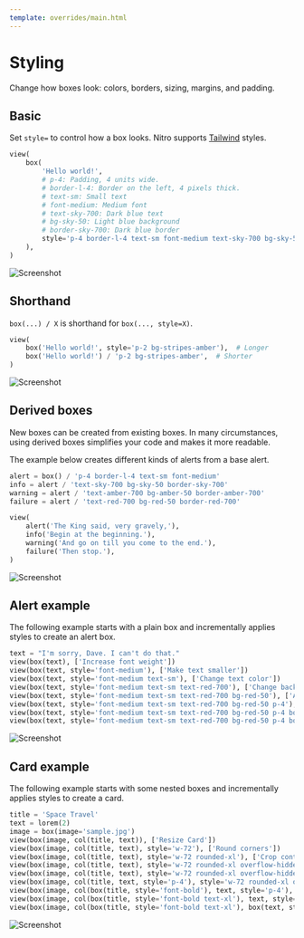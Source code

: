 ```yaml
---
template: overrides/main.html
---
```

# Styling

Change how boxes look: colors, borders, sizing, margins, and padding.

## Basic

Set `style=` to control how a box looks. Nitro supports [Tailwind](https://tailwindcss.com/) styles.


```py
view(
    box(
        'Hello world!',
        # p-4: Padding, 4 units wide.
        # border-l-4: Border on the left, 4 pixels thick.
        # text-sm: Small text
        # font-medium: Medium font
        # text-sky-700: Dark blue text
        # bg-sky-50: Light blue background
        # border-sky-700: Dark blue border
        style='p-4 border-l-4 text-sm font-medium text-sky-700 bg-sky-50 border-sky-700',
    ),
)
```


![Screenshot](assets/screenshots/styling_basic.png)


## Shorthand

`box(...) / X` is shorthand for `box(..., style=X)`.


```py
view(
    box('Hello world!', style='p-2 bg-stripes-amber'),  # Longer
    box('Hello world!') / 'p-2 bg-stripes-amber',  # Shorter
)
```


![Screenshot](assets/screenshots/styling_shorthand.png)


## Derived boxes

New boxes can be created from existing boxes. In many circumstances, using derived boxes simplifies your code and
makes it more readable.

The example below creates different kinds of alerts from a base alert.


```py
alert = box() / 'p-4 border-l-4 text-sm font-medium'
info = alert / 'text-sky-700 bg-sky-50 border-sky-700'
warning = alert / 'text-amber-700 bg-amber-50 border-amber-700'
failure = alert / 'text-red-700 bg-red-50 border-red-700'

view(
    alert('The King said, very gravely,'),
    info('Begin at the beginning.'),
    warning('And go on till you come to the end.'),
    failure('Then stop.'),
)
```


![Screenshot](assets/screenshots/styling_derived.png)


## Alert example

The following example starts with a plain box and incrementally applies styles to create an alert box.


```py
text = "I'm sorry, Dave. I can't do that."
view(box(text), ['Increase font weight'])
view(box(text, style='font-medium'), ['Make text smaller'])
view(box(text, style='font-medium text-sm'), ['Change text color'])
view(box(text, style='font-medium text-sm text-red-700'), ['Change background color'])
view(box(text, style='font-medium text-sm text-red-700 bg-red-50'), ['Add padding'])
view(box(text, style='font-medium text-sm text-red-700 bg-red-50 p-4'), ['Add border'])
view(box(text, style='font-medium text-sm text-red-700 bg-red-50 p-4 border-l-4'), ['Change border color'])
view(box(text, style='font-medium text-sm text-red-700 bg-red-50 p-4 border-l-4 border-red-700'), ['Restart'])
```


![Screenshot](assets/screenshots/styling_alert.png)


## Card example

The following example starts with some nested boxes and incrementally applies styles to create a card.


```py
title = 'Space Travel'
text = lorem(2)
image = box(image='sample.jpg')
view(box(image, col(title, text)), ['Resize Card'])
view(box(image, col(title, text), style='w-72'), ['Round corners'])
view(box(image, col(title, text), style='w-72 rounded-xl'), ['Crop contents'])
view(box(image, col(title, text), style='w-72 rounded-xl overflow-hidden'), ['Add shadow'])
view(box(image, col(title, text), style='w-72 rounded-xl overflow-hidden shadow-xl'), ['Add padding'])
view(box(image, col(title, text, style='p-4'), style='w-72 rounded-xl overflow-hidden shadow-xl'), ['Make title bold'])
view(box(image, col(box(title, style='font-bold'), text, style='p-4'), style='w-72 rounded-xl overflow-hidden shadow-xl'), ['Make title larger'])
view(box(image, col(box(title, style='font-bold text-xl'), text, style='p-4'), style='w-72 rounded-xl overflow-hidden shadow-xl'), ['Make text smaller'])
view(box(image, col(box(title, style='font-bold text-xl'), box(text, style='text-sm'), style='p-4'), style='w-72 rounded-xl overflow-hidden shadow-xl'), ['Restart'])
```


![Screenshot](assets/screenshots/styling_card.png)

